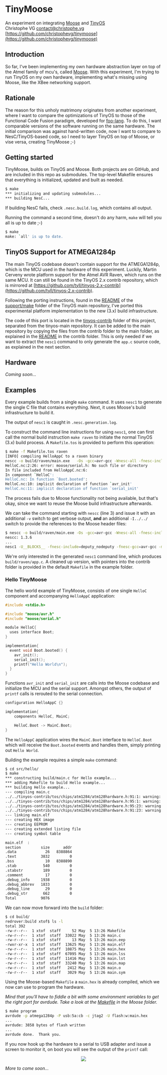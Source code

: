 # TinyMoose

An experiment on integrating [Moose](https://github.com/christophevg/moose) and [TinyOS](https://github.com/tinyos/tinyos-main)  
Christophe VG <contact@christophe.vg>  
[https://github.com/christophevg/tinymoose](https://github.com/christophevg/tinymoose)

## Introduction

So far, I've been implementing my own hardware abstraction layer on top of the Atmel family of mcu's, called [Moose](https://github.com/christophevg/moose). With this experiment, I'm trying to run TinyOS on my own hardware, implementing what's missing using Moose, like the XBee networking support.

## Rationale

The reason for this unholy matrimony originates from another experiment, where I want to compare the optimizations of TinyOS to those of the Functional Code Fusion paradigm, developed for [foo-lang](https://github.com/christophevg/foo-lang). To do this, I want comparable versions of the software running on the same hardware. The initial comparison was against hand-written code, now I want to compare to NesC/TinyOS-based code, so I need to layer TinyOS on top of Moose, or vise versa, creating TinyMoose ;-)

## Getting started

TinyMoose, builds on TinyOS and Moose. Both projects are on GitHub, and are included in this repo as submodules. The top-level Makefile ensures that everything is initialized, updated and built as needed.

```bash
$ make
*** initializing and updating submodules...
*** building NesC...
```

If building NesC fails, check `.nesc.build.log`, which contains all output.

Running the command a second time, doesn't do any harm, `make` will tell you all is up to date ;-)

```bash
$ make
make: `all' is up to date.
```

## TinyOS Support for ATMEGA1284p

The main TinyOS codebase doesn't contain support for the ATMEGA1284p, which is the MCU used in the hardware of this experiment. Luckily, Martin Cerveny wrote platform support for the Atmel AVR Raven, which runs on the same MCU. It can still be found in the TinyOS 2.x contrib repository, which is mirrored at [https://github.com/tyll/tinyos-2.x-contrib](https://github.com/tyll/tinyos-2.x-contrib).

Following the porting instructions, found in the [README](https://github.com/tinyos/tinyos-main/blob/master/support/make/README.md) of the [support/make](https://github.com/tinyos/tinyos-main/blob/master/support/make/) folder of the TinyOS main repository, I've ported this experimental platform implementation to the new (3.x) build infrastructure.

The code of this port is located in the [tinyos-contrib](tinyos-contrib) folder of this project, separated from the tinyos-main repository. It can be added to the main repository by copying the files from the contrib folder to the main folder, as explained in the [README](tinyos-contrib/README) in the contrib folder. This is only needed if we want to extract the `nesc1` command to only generate the `app.c` source code, as explained in the next section.

## Hardware

_Coming soon..._

## Examples

Every example builds from a single `make` command. It uses `nesc1` to generate the single C file that contains everything. Next, it uses Moose's build infrastructure to build it.

The output of `nesc1` is caught in `.nesc.generation.log`.

To construct the command line instructions for using `nesc1`, one can first call the normal build instruction `make raven` to initiate the normal TinyOS (3.x) build process. A `Makefile.tos` is provided to perform this operation:

```bash
$ make -f Makefile.tos raven
[INFO] compiling HelloAppC to a raven binary
nescc -o build/raven/main.exe   -Os -gcc=avr-gcc -Wnesc-all -fnesc-include=tos -fnesc-scheduler=TinySchedulerC,TinySchedulerC.TaskBasic,TaskBasic,TaskBasic,runTask,postTask -fnesc-cfile=build/raven/app.c -fnesc-separator=__ -I../../tinyos-main/tos/platforms/raven -I../../tinyos-main/tos/platforms/raven/chips/rf230 -I../../tinyos-main/tos/chips/rf230 -I../../tinyos-main/tos/chips/atm1284 -I../../tinyos-main/tos/chips/atm1284/adc -I../../tinyos-main/tos/chips/atm1284/pins -I../../tinyos-main/tos/chips/atm1284/i2c -I../../tinyos-main/tos/chips/atm1284/timer -I../../tinyos-main/tos/chips/atm128 -I../../tinyos-main/tos/chips/atm128/adc -I../../tinyos-main/tos/chips/atm128/pins -I../../tinyos-main/tos/chips/atm128/spi -I../../tinyos-main/tos/chips/atm128/i2c -I../../tinyos-main/tos/chips/atm128/timer -I../../tinyos-main/tos/lib/timer -I../../tinyos-main/tos/lib/serial -I../../tinyos-main/tos/lib/power -I../../tinyos-main/tos/lib/diagmsg -I../../tinyos-main/tos/lib/rfxlink/layers -I../../tinyos-main/tos/lib/rfxlink/util -mmcu=atmega1284p -fnesc-target=avr -fnesc-no-debug -DATM128_I2C_EXTERNAL_PULLDOWN=TRUE -DPLATFORM_RAVEN -Wall -Wshadow --param max-inline-insns-single=100000 -Wno-unused-but-set-variable -Wno-enum-compare -I../../tinyos-main/tos/system -I../../tinyos-main/tos/types -I../../tinyos-main/tos/interfaces -DIDENT_APPNAME=\"HelloAppC\" -DIDENT_USERNAME=\"xtof\" -DIDENT_HOSTNAME=\"redrover.local\" -DIDENT_USERHASH=0xabb4daa6L -DIDENT_TIMESTAMP=0x5548a2c7L -DIDENT_UIDHASH=0xbca85efdL -fnesc-dump=wiring -fnesc-dump='interfaces(!abstract())' -fnesc-dump='referenced(interfacedefs, components)' -fnesc-dumpfile=build/raven/wiring-check.xml HelloAppC.nc -lm  
HelloC.nc:2:26: error: moose/serial.h: No such file or directory
In file included from HelloAppC.nc:6:
In component `HelloC':
HelloC.nc: In function `Boot.booted':
HelloC.nc:10: implicit declaration of function `avr_init'
HelloC.nc:11: implicit declaration of function `serial_init'
``` 

The process fails due to Moose functionality not being available, but that's okay, since we want to reuse the Moose build infrastructure afterwards.

We can take the command starting with `nescc` (line 3) and issue it with an additional `-v` switch to get verbose output, **and** an additional `-I../../` switch to provide the references to the Moose header files:

```bash
$ nescc -o build/raven/main.exe -Os -gcc=avr-gcc -Wnesc-all -fnesc-include=tos -fnesc-scheduler=TinySchedulerC,TinySchedulerC.TaskBasic,TaskBasic,TaskBasic,runTask,postTask -fnesc-cfile=build/raven/app.c -fnesc-separator=__ -I../../ -I../../tinyos-main/tos/platforms/raven -I../../tinyos-main/tos/platforms/raven/chips/rf230 -I../../tinyos-main/tos/chips/rf230 -I../../tinyos-main/tos/chips/atm1284 -I../../tinyos-main/tos/chips/atm1284/adc -I../../tinyos-main/tos/chips/atm1284/pins -I../../tinyos-main/tos/chips/atm1284/i2c -I../../tinyos-main/tos/chips/atm1284/timer -I../../tinyos-main/tos/chips/atm128 -I../../tinyos-main/tos/chips/atm128/adc -I../../tinyos-main/tos/chips/atm128/pins -I../../tinyos-main/tos/chips/atm128/spi -I../../tinyos-main/tos/chips/atm128/i2c -I../../tinyos-main/tos/chips/atm128/timer -I../../tinyos-main/tos/lib/timer -I../../tinyos-main/tos/lib/serial -I../../tinyos-main/tos/lib/power -I../../tinyos-main/tos/lib/diagmsg -I../../tinyos-main/tos/lib/rfxlink/layers -I../../tinyos-main/tos/lib/rfxlink/util -mmcu=atmega1284p -fnesc-target=avr -fnesc-no-debug -DATM128_I2C_EXTERNAL_PULLDOWN=TRUE -DPLATFORM_RAVEN -Wall -Wshadow --param max-inline-insns-single=100000 -Wno-unused-but-set-variable -Wno-enum-compare -I../../tinyos-main/tos/system -I../../tinyos-main/tos/types -I../../tinyos-main/tos/interfaces -DIDENT_APPNAME=\"HelloAppC\" -DIDENT_USERNAME=\"xtof\" -DIDENT_HOSTNAME=\"redrover.local\" -DIDENT_USERHASH=0xabb4daa6L -DIDENT_TIMESTAMP=0x5548a2c7L -DIDENT_UIDHASH=0xbca85efdL -fnesc-dump=wiring -fnesc-dump='interfaces(!abstract())' -fnesc-dump='referenced(interfacedefs, components)' -fnesc-dumpfile=build/raven/wiring-check.xml -v HelloAppC.nc -lm  
nescc: 1.3.6
...
nesc1 -U__BLOCKS__ -fnesc-include=deputy_nodeputy -fnesc-gcc=avr-gcc -mmcu=atmega1284p -DATM128_I2C_EXTERNAL_PULLDOWN=TRUE -DPLATFORM_RAVEN -DIDENT_APPNAME="HelloAppC" -DIDENT_USERNAME="xtof" -DIDENT_HOSTNAME="redrover.local" -DIDENT_USERHASH=0xabb4daa6L -DIDENT_TIMESTAMP=0x5548a2c7L -DIDENT_UIDHASH=0xbca85efdL -DNESC=136 -I/usr/local/lib/ncc -I../../ -I../../tinyos-main/tos/platforms/raven -I../../tinyos-main/tos/platforms/raven/chips/rf230 -I../../tinyos-main/tos/chips/rf230 -I../../tinyos-main/tos/chips/atm1284 -I../../tinyos-main/tos/chips/atm1284/adc -I../../tinyos-main/tos/chips/atm1284/pins -I../../tinyos-main/tos/chips/atm1284/i2c -I../../tinyos-main/tos/chips/atm1284/timer -I../../tinyos-main/tos/chips/atm128 -I../../tinyos-main/tos/chips/atm128/adc -I../../tinyos-main/tos/chips/atm128/pins -I../../tinyos-main/tos/chips/atm128/spi -I../../tinyos-main/tos/chips/atm128/i2c -I../../tinyos-main/tos/chips/atm128/timer -I../../tinyos-main/tos/lib/timer -I../../tinyos-main/tos/lib/serial -I../../tinyos-main/tos/lib/power -I../../tinyos-main/tos/lib/diagmsg -I../../tinyos-main/tos/lib/rfxlink/layers -I../../tinyos-main/tos/lib/rfxlink/util -I../../tinyos-main/tos/system -I../../tinyos-main/tos/types -I../../tinyos-main/tos/interfaces -Wall -Wshadow -Wno-unused-but-set-variable -Wno-enum-compare -v -fnesc-tmpcfile=/var/folders/98/xs_z9zpx49lghsx5gpggfnsw0000gn/T//ccZ8UC1d.c -fnesc-include=nesc_nx -Wnesc-all -fnesc-include=tos -fnesc-scheduler=TinySchedulerC,TinySchedulerC.TaskBasic,TaskBasic,TaskBasic,runTask,postTask -fnesc-separator=__ -fnesc-target=avr -fnesc-no-debug -fnesc-dump=wiring -fnesc-dump=interfaces(!abstract()) -fnesc-dump=referenced(interfacedefs, components) -fnesc-dumpfile=build/raven/wiring-check.xml HelloAppC.nc -o build/raven/app.c
```

We're only interested in the generated `nesc1` command line, which produces `build/raven/app.c`. A cleaned up version, with pointers into the contrib folder is provided in the default `Makefile` in the example folder.

### Hello TinyMoose

The hello world example of TinyMoose, consists of one single `HelloC` component and accompanying `HelloAppC` application:

```c
#include <stdio.h>

#include "moose/avr.h"
#include "moose/serial.h"

module HelloC{
  uses interface Boot;
}

implementation{
  event void Boot.booted() {
    avr_init();
    serial_init();
    printf("Hello World\n");
  }
}
```

Functions `avr_init` and `serial_init` are calls into the Moose codebase and initialize the MCU and the serial support. Amongst others, the output of `printf` calls is rerouted to the serial connection.

```c
configuration HelloAppC {}

implementation{ 
	components HelloC, MainC;

	HelloC.Boot -> MainC.Boot;
}
```

The `HelloAppC` application  wires the `MainC.Boot` interface to `HelloC.Boot` which will receive the `Boot.booted` events and handles them, simply printing out `Hello World`.

Building the example requires a simple `make` command:

```bash
$ cd src/hello/
$ make
*** constructing build/main.c for Hello example...
*** adding Makefile to build Hello example...
*** building Hello example...
--- compiling main.c
../../tinyos-contrib/tos/chips/atm1284/atm128hardware.h:91:1: warning: function declaration isn’t a prototype [-Wstrict-prototypes]
../../tinyos-contrib/tos/chips/atm1284/atm128hardware.h:95:1: warning: function declaration isn’t a prototype [-Wstrict-prototypes]
../../tinyos-contrib/tos/chips/atm1284/atm128hardware.h:95:23: warning: function declaration isn’t a prototype [-Wstrict-prototypes]
../../tinyos-contrib/tos/chips/atm1284/atm128hardware.h:91:23: warning: function declaration isn’t a prototype [-Wstrict-prototypes]
--- linking main.elf
--- creating HEX image
--- creating EEPROM
--- creating extended listing file
--- creating symbol table

main.elf  :
section         size      addr
.data             26   8388864
.text           3832         0
.bss              10   8388890
.stab            540         0
.stabstr         189         0
.comment          17         0
.debug_info     1938         0
.debug_abbrev   1833         0
.debug_line       29         0
.debug_str       662         0
Total           9076
```

We can now move forward into the `build` folder:

```bash
$ cd build/
redrover:build xtof$ ls -l
total 392
-rw-r--r--  1 xtof  staff     52 May  5 13:26 Makefile
-rw-r--r--  1 xtof  staff  33022 May  5 13:26 main.c
-rw-r--r--  1 xtof  staff     13 May  5 13:26 main.eep
-rwxr-xr-x  1 xtof  staff  13625 May  5 13:26 main.elf
-rw-r--r--  1 xtof  staff  10875 May  5 13:26 main.hex
-rw-r--r--  1 xtof  staff  67095 May  5 13:26 main.lss
-rw-r--r--  1 xtof  staff  11416 May  5 13:26 main.lst
-rw-r--r--  1 xtof  staff  33240 May  5 13:26 main.map
-rw-r--r--  1 xtof  staff   2412 May  5 13:26 main.o
-rw-r--r--  1 xtof  staff   3029 May  5 13:26 main.sym
```

Using the Moose-based `Makefile` a `main.hex` is already compiled, which we now can use to program the hardware.

_Mind that you'll have to fiddle a bit with some environment variables to get the right port for avrdude. Take a look at the [Makefile](moose/Makefile) in the Moose folder._

```bash
$ make program
avrdude -p atmega1284p -P usb:5a:cb -c jtag2 -U flash:w:main.hex 
...
avrdude: 3858 bytes of flash written
...
avrdude done.  Thank you.
```

If you now hook up the hardware to a serial to USB adapter and issue a screen to monitor it, on boot you will see the output of the `printf` call:

<p align="center">
<img src="media/hello-world.png">
</p>

_More to come soon..._
